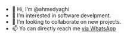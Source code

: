 - 👋 Hi, I’m @ahmedyaghi
- 👀 I’m interested in software develpment.
- 💞️ I’m looking to collaborate on new projects.
- 📫 Yo can directly reach me <a href= "https://api.whatsapp.com/send?phone=00972599265018">via WhatsApp</a>


